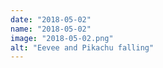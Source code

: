 ```yaml
---
date: "2018-05-02"
name: "2018-05-02"
image: "2018-05-02.png"
alt: "Eevee and Pikachu falling"
---
```

